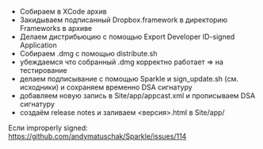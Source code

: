 * Собираем в XCode архив
* Закидываем подписанный Dropbox.framework в директорию Frameworks в архиве
* Делаем дистрибьюцию с помощью Export Developer ID-signed Application
* Собираем .dmg с помощью distribute.sh
* убеждаемся что собранный .dmg корректно работает => на тестирование
* делаем подписывание с помощью Sparkle и sign_update.sh (см. исходники) и сохраняем временно DSA сигнатуру
* добавляем новую запись в Site/app/appcast.xml и прописываем DSA сигнатуру
* создаём release notes и заливаем <версия>.html в Site/app/

Если improperly signed: https://github.com/andymatuschak/Sparkle/issues/114